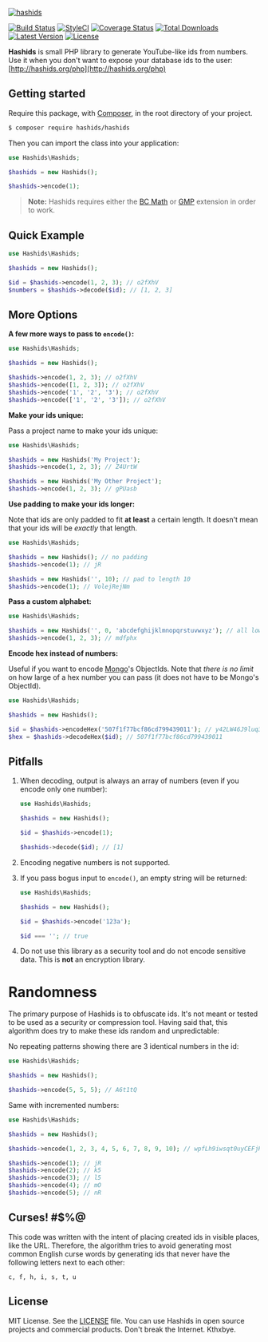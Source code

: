 [![hashids](http://hashids.org/public/img/hashids.gif "Hashids")](http://hashids.org/)

[![Build Status](https://img.shields.io/travis/ivanakimov/hashids.php/master.svg?style=flat)](https://travis-ci.org/ivanakimov/hashids.php)
[![StyleCI](https://styleci.io/repos/4026744/shield?style=flat)](https://styleci.io/repos/4026744)
[![Coverage Status](https://img.shields.io/codecov/c/github/ivanakimov/hashids.php.svg?style=flat)](https://codecov.io/github/ivanakimov/hashids.php)
[![Total Downloads](https://img.shields.io/packagist/dm/hashids/hashids.svg?style=flat)](https://packagist.org/packages/hashids/hashids)
[![Latest Version](https://img.shields.io/packagist/v/hashids/hashids.svg?style=flat)](https://github.com/ivanakimov/hashids.php/releases)
[![License](https://img.shields.io/packagist/l/hashids/hashids.svg?style=flat)](https://packagist.org/packages/hashids/hashids)

**Hashids** is small PHP library to generate YouTube-like ids from numbers. Use it when you don't want to expose your database ids to the user: [http://hashids.org/php](http://hashids.org/php)

## Getting started

Require this package, with [Composer](https://getcomposer.org), in the root directory of your project.

```bash
$ composer require hashids/hashids
```

Then you can import the class into your application:

```php
use Hashids\Hashids;

$hashids = new Hashids();

$hashids->encode(1);
```

> **Note:** Hashids requires either the [BC Math](https://secure.php.net/manual/en/book.bc.php) or [GMP](https://secure.php.net/manual/en/book.gmp.php) extension in order to work.

## Quick Example

```php
use Hashids\Hashids;

$hashids = new Hashids();

$id = $hashids->encode(1, 2, 3); // o2fXhV
$numbers = $hashids->decode($id); // [1, 2, 3]
```

## More Options

**A few more ways to pass to `encode()`:**

```php
use Hashids\Hashids;

$hashids = new Hashids();

$hashids->encode(1, 2, 3); // o2fXhV
$hashids->encode([1, 2, 3]); // o2fXhV
$hashids->encode('1', '2', '3'); // o2fXhV
$hashids->encode(['1', '2', '3']); // o2fXhV
```

**Make your ids unique:**

Pass a project name to make your ids unique:

```php
use Hashids\Hashids;

$hashids = new Hashids('My Project');
$hashids->encode(1, 2, 3); // Z4UrtW

$hashids = new Hashids('My Other Project');
$hashids->encode(1, 2, 3); // gPUasb
```

**Use padding to make your ids longer:**

Note that ids are only padded to fit **at least** a certain length. It doesn't mean that your ids will be *exactly* that length.

```php
use Hashids\Hashids;

$hashids = new Hashids(); // no padding
$hashids->encode(1); // jR

$hashids = new Hashids('', 10); // pad to length 10
$hashids->encode(1); // VolejRejNm
```

**Pass a custom alphabet:**

```php
use Hashids\Hashids;

$hashids = new Hashids('', 0, 'abcdefghijklmnopqrstuvwxyz'); // all lowercase
$hashids->encode(1, 2, 3); // mdfphx
```

**Encode hex instead of numbers:**

Useful if you want to encode [Mongo](https://www.mongodb.com)'s ObjectIds. Note that *there is no limit* on how large of a hex number you can pass (it does not have to be Mongo's ObjectId).

```php
use Hashids\Hashids;

$hashids = new Hashids();

$id = $hashids->encodeHex('507f1f77bcf86cd799439011'); // y42LW46J9luq3Xq9XMly
$hex = $hashids->decodeHex($id); // 507f1f77bcf86cd799439011
```

## Pitfalls

1. When decoding, output is always an array of numbers (even if you encode only one number):

	```php
	use Hashids\Hashids;

	$hashids = new Hashids();

	$id = $hashids->encode(1);

	$hashids->decode($id); // [1]
	```

2. Encoding negative numbers is not supported.
3. If you pass bogus input to `encode()`, an empty string will be returned:

	```php
	use Hashids\Hashids;

	$hashids = new Hashids();

	$id = $hashids->encode('123a');

	$id === ''; // true
	```

4. Do not use this library as a security tool and do not encode sensitive data. This is **not** an encryption library.

# Randomness

The primary purpose of Hashids is to obfuscate ids. It's not meant or tested to be used as a security or compression tool. Having said that, this algorithm does try to make these ids random and unpredictable:

No repeating patterns showing there are 3 identical numbers in the id:

```php
use Hashids\Hashids;

$hashids = new Hashids();

$hashids->encode(5, 5, 5); // A6t1tQ
```

Same with incremented numbers:

```php
use Hashids\Hashids;

$hashids = new Hashids();

$hashids->encode(1, 2, 3, 4, 5, 6, 7, 8, 9, 10); // wpfLh9iwsqt0uyCEFjHM

$hashids->encode(1); // jR
$hashids->encode(2); // k5
$hashids->encode(3); // l5
$hashids->encode(4); // mO
$hashids->encode(5); // nR
```

## Curses! #$%@

This code was written with the intent of placing created ids in visible places, like the URL. Therefore, the algorithm tries to avoid generating most common English curse words by generating ids that never have the following letters next to each other:

```
c, f, h, i, s, t, u
```

## License

MIT License. See the [LICENSE](LICENSE) file. You can use Hashids in open source projects and commercial products. Don't break the Internet. Kthxbye.
